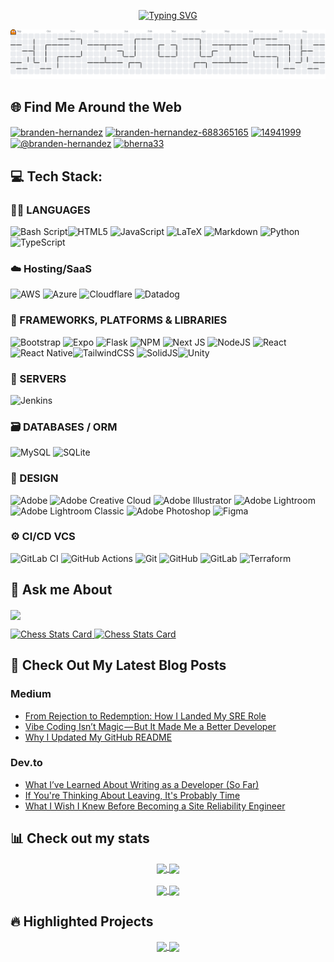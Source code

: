 <p align="center">
<a href="https://git.io/typing-svg"><img src="https://readme-typing-svg.herokuapp.com?font=Fira+Code&pause=1000&width=435&lines=Welcome+to+my+profile;Let's+build+something+awesome;Welcome+to+my+playground;print(%22Hello+World+!%22)" alt="Typing SVG" /></a>
</p>
<picture>
  <source media="(prefers-color-scheme: dark)" srcset="https://raw.githubusercontent.com/bherna33/bherna33/output/pacman-contribution-graph-dark.svg">
  <source media="(prefers-color-scheme: light)" srcset="https://raw.githubusercontent.com/bherna33/bherna33/output/pacman-contribution-graph.svg">
  <img alt="pacman contribution graph" src="https://raw.githubusercontent.com/bherna33/bherna33/output/pacman-contribution-graph.svg">
</picture>


## 🌐 Find Me Around the Web

<a href="https://dev.to/branden-hernandez" target="blank"><img align="center" src="https://raw.githubusercontent.com/rahuldkjain/github-profile-readme-generator/master/src/images/icons/Social/devto.svg" alt="branden-hernandez" height="30" width="40" /></a>
<a href="https://linkedin.com/in/branden-hernandez-688365165" target="blank"><img align="center" src="https://raw.githubusercontent.com/rahuldkjain/github-profile-readme-generator/master/src/images/icons/Social/linked-in-alt.svg" alt="branden-hernandez-688365165" height="30" width="40" /></a>
<a href="https://stackoverflow.com/users/14941999" target="blank"><img align="center" src="https://raw.githubusercontent.com/rahuldkjain/github-profile-readme-generator/master/src/images/icons/Social/stack-overflow.svg" alt="14941999" height="30" width="40" /></a>
<a href="https://medium.com/@branden-hernandez" target="blank"><img align="center" src="https://raw.githubusercontent.com/rahuldkjain/github-profile-readme-generator/master/src/images/icons/Social/medium.svg" alt="@branden-hernandez" height="30" width="40" /></a>
<a href="https://www.leetcode.com/bherna33" target="blank"><img align="center" src="https://raw.githubusercontent.com/rahuldkjain/github-profile-readme-generator/master/src/images/icons/Social/leet-code.svg" alt="bherna33" height="30" width="40" /></a>


## 💻 Tech Stack:

### 🧑‍💻 LANGUAGES
![Bash Script](https://img.shields.io/badge/bash_script-%23121011.svg?style=plastic&logo=gnu-bash&logoColor=white)![HTML5](https://img.shields.io/badge/html5-%23E34F26.svg?style=plastic&logo=html5&logoColor=white) ![JavaScript](https://img.shields.io/badge/javascript-%23323330.svg?style=plastic&logo=javascript&logoColor=%23F7DF1E) ![LaTeX](https://img.shields.io/badge/latex-%23008080.svg?style=plastic&logo=latex&logoColor=white) ![Markdown](https://img.shields.io/badge/markdown-%23000000.svg?style=plastic&logo=markdown&logoColor=white) ![Python](https://img.shields.io/badge/python-3670A0?style=plastic&logo=python&logoColor=ffdd54) ![TypeScript](https://img.shields.io/badge/typescript-%23007ACC.svg?style=plastic&logo=typescript&logoColor=white) 

### ☁️ Hosting/SaaS
![AWS](https://img.shields.io/badge/AWS-%23FF9900.svg?style=plastic&logo=amazon-aws&logoColor=white) ![Azure](https://img.shields.io/badge/azure-%230072C6.svg?style=plastic&logo=microsoftazure&logoColor=white) ![Cloudflare](https://img.shields.io/badge/Cloudflare-F38020?style=plastic&logo=Cloudflare&logoColor=white) ![Datadog](https://img.shields.io/badge/datadog-%23632CA6.svg?style=plastic&logo=datadog&logoColor=white) 

### 🧱 FRAMEWORKS, PLATFORMS & LIBRARIES
![Bootstrap](https://img.shields.io/badge/bootstrap-%238511FA.svg?style=plastic&logo=bootstrap&logoColor=white) ![Expo](https://img.shields.io/badge/expo-1C1E24?style=plastic&logo=expo&logoColor=#D04A37) ![Flask](https://img.shields.io/badge/flask-%23000.svg?style=plastic&logo=flask&logoColor=white) ![NPM](https://img.shields.io/badge/NPM-%23CB3837.svg?style=plastic&logo=npm&logoColor=white) ![Next JS](https://img.shields.io/badge/Next-black?style=plastic&logo=next.js&logoColor=white) ![NodeJS](https://img.shields.io/badge/node.js-6DA55F?style=plastic&logo=node.js&logoColor=white) ![React](https://img.shields.io/badge/react-%2320232a.svg?style=plastic&logo=react&logoColor=%2361DAFB) ![React Native](https://img.shields.io/badge/react_native-%2320232a.svg?style=plastic&logo=react&logoColor=%2361DAFB)![TailwindCSS](https://img.shields.io/badge/tailwindcss-%2338B2AC.svg?style=plastic&logo=tailwind-css&logoColor=white) ![SolidJS](https://img.shields.io/badge/SolidJS-2c4f7c?style=plastic&logo=solid&logoColor=c8c9cb)![Unity](https://img.shields.io/badge/unity-%23000000.svg?style=plastic&logo=unity&logoColor=white) 

### 🔧 SERVERS
![Jenkins](https://img.shields.io/badge/jenkins-%232C5263.svg?style=plastic&logo=jenkins&logoColor=white) 

### 🗃️ DATABASES / ORM
![MySQL](https://img.shields.io/badge/mysql-4479A1.svg?style=plastic&logo=mysql&logoColor=white) ![SQLite](https://img.shields.io/badge/sqlite-%2307405e.svg?style=plastic&logo=sqlite&logoColor=white) 

### 🎨 DESIGN
![Adobe](https://img.shields.io/badge/adobe-%23FF0000.svg?style=plastic&logo=adobe&logoColor=white) ![Adobe Creative Cloud](https://img.shields.io/badge/Adobe%20Creative%20Cloud-DA1F26.svg?style=plastic&logo=Adobe%20Creative%20Cloud&logoColor=white) ![Adobe Illustrator](https://img.shields.io/badge/adobe%20illustrator-%23FF9A00.svg?style=plastic&logo=adobe%20illustrator&logoColor=white) ![Adobe Lightroom](https://img.shields.io/badge/Adobe%20Lightroom-31A8FF.svg?style=plastic&logo=Adobe%20Lightroom&logoColor=white) ![Adobe Lightroom Classic](https://img.shields.io/badge/Adobe%20Lightroom%20Classic-31A8FF.svg?style=plastic&logo=Adobe%20Lightroom%20Classic&logoColor=white) ![Adobe Photoshop](https://img.shields.io/badge/adobe%20photoshop-%2331A8FF.svg?style=plastic&logo=adobe%20photoshop&logoColor=white) ![Figma](https://img.shields.io/badge/figma-%23F24E1E.svg?style=plastic&logo=figma&logoColor=white) 

### ⚙️ CI/CD VCS
![GitLab CI](https://img.shields.io/badge/gitlab%20CI-%23181717.svg?style=plastic&logo=gitlab&logoColor=white) ![GitHub Actions](https://img.shields.io/badge/github%20actions-%232671E5.svg?style=plastic&logo=githubactions&logoColor=white) ![Git](https://img.shields.io/badge/git-%23F05033.svg?style=plastic&logo=git&logoColor=white) ![GitHub](https://img.shields.io/badge/github-%23121011.svg?style=plastic&logo=github&logoColor=white) ![GitLab](https://img.shields.io/badge/gitlab-%23181717.svg?style=plastic&logo=gitlab&logoColor=white) ![Terraform](https://img.shields.io/badge/terraform-%235835CC.svg?style=plastic&logo=terraform&logoColor=white) 


## 🤔 Ask me About

<a href="https://spotify-github-profile.kittinanx.com/api/view?uid=brandenjh98&redirect=true"><img align="center" src="https://spotify-github-profile.kittinanx.com/api/view?uid=brandenjh98&cover_image=true&theme=natemoo-re&show_offline=false&background_color=121212&interchange=true&bar_color=53b14f&bar_color_cover=false"/></a>

<a href="https://chess.com/member/dual-shock514" target="_blank" rel="noopener noreferrer">
  <img src="https://chess-stats-card.vercel.app/api/card?user=dual-shock514&theme=tokyonight" alt="Chess Stats Card" />
</a>

<a href="https://chess.com/member/dual-shock514" target="_blank" rel="noopener noreferrer">
  <img src="https://chess-stats-card.vercel.app/api/game?user=dual-shock514&theme=tokyonight&gameMode=chess_rapid" alt="Chess Stats Card" />
</a>


## 📝 Check Out My Latest Blog Posts

### Medium
<!-- MEDIUM:START -->
- [From Rejection to Redemption: How I Landed My SRE Role](https://medium.com/@branden-hernandez/from-rejection-to-redemption-how-i-landed-my-sre-role-5723751d16eb?source=rss-3a71f8173317------2)
- [Vibe Coding Isn’t Magic — But It Made Me a Better Developer](https://medium.com/@branden-hernandez/vibe-coding-isnt-magic-but-it-made-me-a-better-developer-b1984171fde9?source=rss-3a71f8173317------2)
- [Why I Updated My GitHub README](https://medium.com/@branden-hernandez/why-i-updated-my-github-readme-c36368105219?source=rss-3a71f8173317------2)
<!-- MEDIUM:END -->

### Dev.to
<!-- DEVTO:START -->
- [What I’ve Learned About Writing as a Developer &lpar;So Far&rpar;](https://dev.to/branden-hernandez/what-ive-learned-about-writing-as-a-developer-so-far-12c3)
- [If You&#39;re Thinking About Leaving, It&#39;s Probably Time](https://dev.to/branden-hernandez/if-youre-thinking-about-leaving-its-probably-time-136b)
- [What I Wish I Knew Before Becoming a Site Reliability Engineer](https://dev.to/branden-hernandez/what-i-wish-i-knew-before-becoming-a-site-reliability-engineer-5916)
<!-- DEVTO:END -->

## 📊 Check out my stats

<div align="center">
    <a href="https://github.com/bherna33/github-readme-stats">
        <img height=325 align="center" src="https://github-readme-stats.vercel.app/api?username=bherna33&show=reviews,discussions_started,discussions_answered,prs_merged,prs_merged_percentage&theme=tokyonight" />
    </a>
    <a href="https://github.com/bherna33/github-readme-stats">
        <img align="center" src="https://github-readme-stats.vercel.app/api/top-langs/?username=bherna33&theme=tokyonight&langs_count=6" />
    </a>
</div>
<br>
<div align="center">
    <a align="center" href="https://git.io/streak-stats">
        <img align="center" src="https://streak-stats.demolab.com/?user=bherna33)&theme=tokyonight"/>
    </a>
    <a align="center" href="https://leetcode.com/Bherna33">
        <img align="center" src="https://leetcard.jacoblin.cool/Bherna33?theme=dark" />
    </a>
</div>


## 🔥 Highlighted Projects
<div align="center">
    <a href="https://github.com/Bherna33/chess-stats-card">
        <img align="center" src="https://github-readme-stats.vercel.app/api/pin/?username=Bherna33&repo=chess-stats-card&theme=tokyonight" />
    </a>
    <a href="https://github.com/Bherna33/flavaquest">
        <img align="center" src="https://github-readme-stats.vercel.app/api/pin/?username=Bherna33&repo=flavaquest&theme=tokyonight" />
    </a>
</div>
